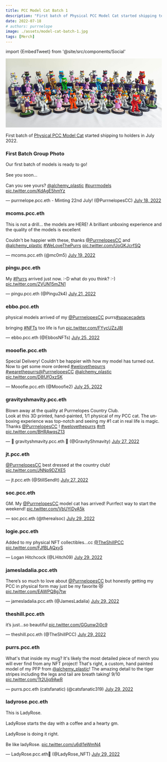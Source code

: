 ```yaml
---
title: PCC Model Cat Batch 1
description: "First batch of Physical PCC Model Cat started shipping to holders in July 2022."
date: 2022-07-18
# authors: purrnelope
image: ./assets/model-cat-batch-1.jpg
tags: [Merch]
---
```


import {EmbedTweet} from '@site/src/components/Social'

![](./assets/model-cat-batch-1.jpg)

First batch of [Physical PCC Model Cat](/merch/pcc-model-cat) started shipping to holders in July 2022.

<!--truncate-->

### First Batch Group Photo

<EmbedTweet>
  <p lang="en" dir="ltr">
    Our first batch of models is ready to go! <br /><br />See you soon...
    <br /><br />Can you see yours?
    <a href="https://twitter.com/alchemy_plastic?ref_src=twsrc%5Etfw"
      >@alchemy_plastic</a
    >
    <a
      href="https://twitter.com/hashtag/purrmodels?src=hash&amp;ref_src=twsrc%5Etfw"
      >#purrmodels</a
    >
    <a href="https://t.co/KdAgE5hmYz">pic.twitter.com/KdAgE5hmYz</a>
  </p>
  &mdash; purrnelope.pcc.eth - Minting 22nd July! (@PurrnelopesCC)
  <a
    href="https://twitter.com/PurrnelopesCC/status/1549099432649535490?ref_src=twsrc%5Etfw"
    >July 18, 2022</a
  >
</EmbedTweet>

### mcoms.pcc.eth

<EmbedTweet>
  <p lang="en" dir="ltr">
    This is not a drill... the models are HERE! A brilliant unboxing experience
    and the quality of the models is excellent<br /><br />Couldn&#39;t be
    happier with these, thanks
    <a href="https://twitter.com/PurrnelopesCC?ref_src=twsrc%5Etfw"
      >@PurrnelopesCC</a
    >
    and
    <a href="https://twitter.com/alchemy_plastic?ref_src=twsrc%5Etfw"
      >@alchemy_plastic</a
    >
    <a
      href="https://twitter.com/hashtag/WeLoveThePurrs?src=hash&amp;ref_src=twsrc%5Etfw"
      >#WeLoveThePurrs</a
    >
    <a href="https://t.co/UoGKJcrfSQ">pic.twitter.com/UoGKJcrfSQ</a>
  </p>
  &mdash; mcoms.pcc.eth (@mc0m5)
  <a
    href="https://twitter.com/mc0m5/status/1549367619333005312?ref_src=twsrc%5Etfw"
    >July 19, 2022</a
  >
</EmbedTweet>

### pingu.pcc.eth

<EmbedTweet>
  <p lang="en" dir="ltr">
    My
    <a href="https://twitter.com/hashtag/Purrs?src=hash&amp;ref_src=twsrc%5Etfw"
      >#Purrs</a
    >
    arrived just now. :-D what do you think? :-)
    <a href="https://t.co/ZVUN15mZN1">pic.twitter.com/ZVUN15mZN1</a>
  </p>
  &mdash; pingu.pcc.eth (@Pingu2k4)
  <a
    href="https://twitter.com/Pingu2k4/status/1550045030009675776?ref_src=twsrc%5Etfw"
    >July 21, 2022</a
  >
</EmbedTweet>

### ebbo.pcc.eth

<EmbedTweet>
  <p lang="en" dir="ltr">
    physical models arrived of my
    <a href="https://twitter.com/PurrnelopesCC?ref_src=twsrc%5Etfw"
      >@PurrnelopesCC</a
    >
    purrs<a
      href="https://twitter.com/hashtag/spacecadets?src=hash&amp;ref_src=twsrc%5Etfw"
      >#spacecadets</a
    ><br /><br />
    bringing
    <a href="https://twitter.com/hashtag/NFTs?src=hash&amp;ref_src=twsrc%5Etfw"
      >#NFTs</a
    >
    too life is fun
    <a href="https://t.co/FYycUZzJ8I">pic.twitter.com/FYycUZzJ8I</a>
  </p>
  &mdash; ebbo.pcc.eth (@EbbosNFTs)
  <a
    href="https://twitter.com/EbbosNFTs/status/1551513473577803776?ref_src=twsrc%5Etfw"
    >July 25, 2022</a
  >
</EmbedTweet>

### mooofie.pcc.eth

<EmbedTweet>
  <p lang="en" dir="ltr">
    Special Delivery! Couldn’t be happier with how my model has turned out. Now
    to get some more ordered
    <a
      href="https://twitter.com/hashtag/welovethepurrs?src=hash&amp;ref_src=twsrc%5Etfw"
      >#welovethepurrs</a
    >
    <a
      href="https://twitter.com/hashtag/wearethepurrs?src=hash&amp;ref_src=twsrc%5Etfw"
      >#wearethepurrs</a
    ><a href="https://twitter.com/PurrnelopesCC?ref_src=twsrc%5Etfw"
      >@PurrnelopesCC</a
    >
    <a href="https://twitter.com/alchemy_plastic?ref_src=twsrc%5Etfw"
      >@alchemy_plastic</a
    >
    <a href="https://t.co/D8fJfOxzSK">pic.twitter.com/D8fJfOxzSK</a>
  </p>
  &mdash; Mooofie.pcc.eth (@Mooofie2)
  <a
    href="https://twitter.com/Mooofie2/status/1551502779298074624?ref_src=twsrc%5Etfw"
    >July 25, 2022</a
  >
</EmbedTweet>

### gravityshmavity.pcc.eth

<EmbedTweet>
  <p lang="en" dir="ltr">
    Blown away at the quality at Purrnelopes Country Club. <br />Look at this 3D
    printed, hand-painted, 1/1 physical of my PCC cat. The unboxing experience
    was top-notch and seeing my #1 cat in real life is magic. Thanks
    <a href="https://twitter.com/PurrnelopesCC?ref_src=twsrc%5Etfw"
      >@PurrnelopesCC</a
    >
    !
    <a
      href="https://twitter.com/hashtag/welovethepurrs?src=hash&amp;ref_src=twsrc%5Etfw"
      >#welovethepurrs</a
    >
    <a href="https://twitter.com/hashtag/nft?src=hash&amp;ref_src=twsrc%5Etfw"
      >#nft</a
    >
    <a href="https://t.co/BHRAwqsZ13">pic.twitter.com/BHRAwqsZ13</a>
  </p>
  &mdash; 🎀 gravityshmavity.pcc.eth 🎀 (@GravityShmavity)
  <a
    href="https://twitter.com/GravityShmavity/status/1552362995019386881?ref_src=twsrc%5Etfw"
    >July 27, 2022</a
  >
</EmbedTweet>

### jt.pcc.eth

<EmbedTweet>
  <p lang="en" dir="ltr">
    <a href="https://twitter.com/PurrnelopesCC?ref_src=twsrc%5Etfw"
      >@PurrnelopesCC</a
    >
    best dressed at the country club!
    <a href="https://t.co/JNNp9DZXE5">pic.twitter.com/JNNp9DZXE5</a>
  </p>
  &mdash; jt.pcc.eth (@StillSendIt)
  <a
    href="https://twitter.com/StillSendIt/status/1552418691337408512?ref_src=twsrc%5Etfw"
    >July 27, 2022</a
  >
</EmbedTweet>

### soc.pcc.eth

<EmbedTweet>
  <p lang="en" dir="ltr">
    GM. My
    <a href="https://twitter.com/PurrnelopesCC?ref_src=twsrc%5Etfw"
      >@PurrnelopesCC</a
    >
    model cat has arrived! Purrfect way to start the weekend!
    <a href="https://t.co/VbUYiDyA5k">pic.twitter.com/VbUYiDyA5k</a>
  </p>
  &mdash; soc.pcc.eth (@therealsoc)
  <a
    href="https://twitter.com/therealsoc/status/1552979387095683076?ref_src=twsrc%5Etfw"
    >July 29, 2022</a
  >
</EmbedTweet>

### logie.pcc.eth

<EmbedTweet>
  <p lang="en" dir="ltr">
    Added to my physical NFT collectibles...cc
    <a href="https://twitter.com/TheShillPCC?ref_src=twsrc%5Etfw"
      >@TheShillPCC</a
    >
    <a href="https://t.co/FJfBLAQxyS">pic.twitter.com/FJfBLAQxyS</a>
  </p>
  &mdash; Logan Hitchcock (@LHitch09)
  <a
    href="https://twitter.com/LHitch09/status/1553062112506920960?ref_src=twsrc%5Etfw"
    >July 29, 2022</a
  >
</EmbedTweet>

### jamesladalia.pcc.eth

<EmbedTweet>
  <p lang="en" dir="ltr">
    There’s so much to love about
    <a href="https://twitter.com/PurrnelopesCC?ref_src=twsrc%5Etfw"
      >@PurrnelopesCC</a
    >
    but honestly getting my PCC in physical form may just be my favorite 😻
    <a href="https://t.co/EAWPQ8g7tw">pic.twitter.com/EAWPQ8g7tw</a>
  </p>
  &mdash; jamesladalia.pcc.eth (@JamesLadalia)
  <a
    href="https://twitter.com/JamesLadalia/status/1553072940454920192?ref_src=twsrc%5Etfw"
    >July 29, 2022</a
  >
</EmbedTweet>

### theshill.pcc.eth

<EmbedTweet>
  <p lang="en" dir="ltr">
    it’s just…so beautiful
    <a href="https://t.co/GGunw2j0c9">pic.twitter.com/GGunw2j0c9</a>
  </p>
  &mdash; theshill.pcc.eth (@TheShillPCC)
  <a
    href="https://twitter.com/TheShillPCC/status/1553075104438951936?ref_src=twsrc%5Etfw"
    >July 29, 2022</a
  >
</EmbedTweet>

### purrs.pcc.eth

<EmbedTweet conversation>
  <p lang="en" dir="ltr">
    What&#39;s that inside my mug? It&#39;s likely the most detailed piece of
    merch you will ever find from any NFT project! That&#39;s right, a custom,
    hand painted model of my PFP from
    <a href="https://twitter.com/alchemy_plastic?ref_src=twsrc%5Etfw"
      >@alchemy_plastic</a
    >! The amazing detail to the tiger stripes including the legs and tail are
    breath taking! 9/10
    <a href="https://t.co/Tt2Ujq9AwR">pic.twitter.com/Tt2Ujq9AwR</a>
  </p>
  &mdash; purrs.pcc.eth (catsfanatic) (@catsfanatic319)
  <a
    href="https://twitter.com/catsfanatic319/status/1553102610579824643?ref_src=twsrc%5Etfw"
    >July 29, 2022</a
  >
</EmbedTweet>

### ladyrose.pcc.eth

<EmbedTweet>
  <p lang="en" dir="ltr">
    This is LadyRose.<br /><br />LadyRose starts the day with a coffee and a
    hearty gm.<br /><br />LadyRose is doing it right.<br /><br />Be like
    ladyRose. <a href="https://t.co/u6dI1eWmN4">pic.twitter.com/u6dI1eWmN4</a>
  </p>
  &mdash; LadyRose.pcc.eth🌹 (@LadyRose_NFT)
  <a
    href="https://twitter.com/LadyRose_NFT/status/1553114594054389760?ref_src=twsrc%5Etfw"
    >July 29, 2022</a
  >
</EmbedTweet>
